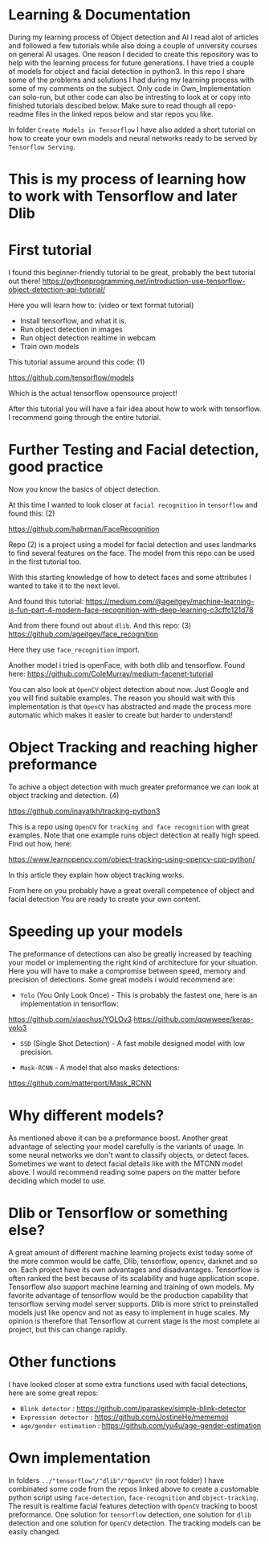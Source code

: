 # Learning & Documentation
During my learning process of Object detection and AI I read alot of articles and followed a few tutorials while also doing a couple of university courses on general AI usages. One reason I decided to create this repository was to help with the learning process for future generations. I have tried a couple of models for object and facial detection in python3. In this repo I share some of the problems and solutions I had during my learning process with some of my comments on the subject.
Only code in Own_Implementation can solo-run, but other code can also be intresting to look at or copy into finished tutorials descibed below.
Make sure to read though all repo-readme files in the linked repos below and star repos you like.

In folder `Create Models in Tensorflow` I have also added a short tutorial on how to create your own models and neural networks ready to be served by `Tensorflow Serving`.

# This is my process of learning how to work with Tensorflow and later Dlib

# First tutorial
I found this beginner-friendly tutorial to be great, probably the best tutorial out there!
https://pythonprogramming.net/introduction-use-tensorflow-object-detection-api-tutorial/

Here you will learn how to: (video or text format tutorial)
* Install tensorflow, and what it is.
* Run object detection in images
* Run object detection realtime in webcam
* Train own models

This tutorial assume around this code: (1)

https://github.com/tensorflow/models

Which is the actual tensorflow opensource project!

After this tutorial you will have a fair idea about how to work with tensorflow. I recommend going through the entire tutorial.

# Further Testing and Facial detection, good practice
Now you know the basics of object detection.

At this time I wanted to look closer at `facial recognition` in `tensorflow` and found this: (2)

https://github.com/habrman/FaceRecognition

Repo (2) is a project using a model for facial detection and uses landmarks to find several features on the face.
The model from this repo can be used in the first tutorial too.

With this starting knowledge of how to detect faces and some attributes I wanted to take it to the next level.

And found this tutorial:
https://medium.com/@ageitgey/machine-learning-is-fun-part-4-modern-face-recognition-with-deep-learning-c3cffc121d78

And from there found out about `dlib`. And this repo: (3)
https://github.com/ageitgey/face_recognition

Here they use `face_recognition` import.

Another model i tried is openFace, with both dlib and tensorflow. Found here:
https://github.com/ColeMurray/medium-facenet-tutorial

You can also look at `OpenCV` object detection about now. Just Google and you will find suitable examples. The reason you should wait with this implementation is that `OpenCV` has abstracted and made the process more automatic which makes it easier to create but harder to understand!

# Object Tracking and reaching higher preformance

To achive a object detection with much greater preformance we can look at object tracking and detection. (4)

https://github.com/inayatkh/tracking-python3

This is a repo using `OpenCV` for `tracking and face recognition` with great examples. Note that one example runs
object detection at really high speed. Find out how, here:

https://www.learnopencv.com/object-tracking-using-opencv-cpp-python/

In this article they explain how object tracking works.

From here on you probably have a great overall competence of object and facial detection
You are ready to create your own content.

# Speeding up your models
The preformance of detections can also be greatly increased by teaching your model or implementing the right kind of architecture for your situation. Here you will have to make a compromise between speed, memory and precision of detections. Some great models i would recommend are:

* `Yolo` (You Only Look Once) - This is probably the fastest one, here is an implementation in tensorflow:

https://github.com/xiaochus/YOLOv3
https://github.com/qqwweee/keras-yolo3

* `SSD` (Single Shot Detection) - A fast mobile designed model with low precision.

* `Mask-RCNN` - A model that also masks detections:

https://github.com/matterport/Mask_RCNN

# Why different models?
As mentioned above it can be a preformance boost. Another great advantage of selecting your model carefully is the variants of usage. In some neural networks we don't want to classify objects, or detect faces. Sometimes we want to detect facial details like with the MTCNN model above. I would recommend reading some papers on the matter before deciding which model to use.

# Dlib or Tensorflow or something else?
A great amount of different machine learning projects exist today some of the more common would be caffe, Dlib, tensorflow, opencv, darknet and so on. Each project have its own advantages and disadvantages. Tensorflow is often ranked the best because of its scalability and huge application scope. Tensorflow also support machine learning and training of own models. My favorite advantage of tensorflow would be the production capability that tensorflow serving model server supports. Dlib is more strict to preinstalled models just like opencv and not as easy to implement in huge scales. My opinion is therefore that Tensorflow at current stage is the most complete ai project, but this can change rapidly.

# Other functions
I have looked closer at some extra functions used with facial detections, here are some great repos:
* `Blink detector` : https://github.com/iparaskev/simple-blink-detector
* `Expression detector` : https://github.com/JostineHo/mememoji
* `age/gender estimation` : https://github.com/yu4u/age-gender-estimation

# Own implementation
In folders `../"tensorflow"/"dlib"/"OpenCV"` (in root folder) I have combinated some code from the repos linked above to create a customable python script using `face-detection`, `face-recognition` and `object-tracking`. The result is realtime facial features detection with `OpenCV` tracking to boost preformance. One solution for `tensorflow` detection, one solution for `dlib` detection and one solution for `OpenCV` detection. The tracking models can be easily changed.

